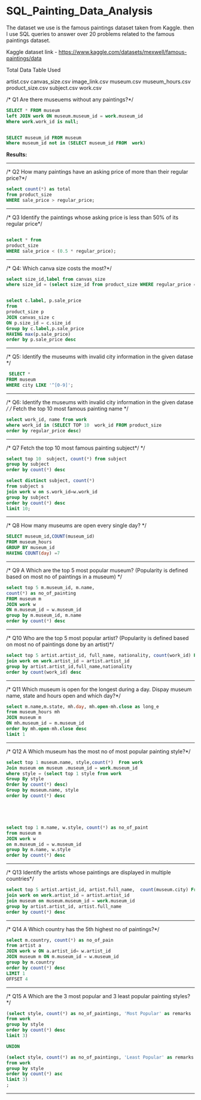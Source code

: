 # SQL_Painting_Data_Analysis

The dataset we use is the famous paintings dataset taken from Kaggle. then I use SQL queries to answer over 20 problems related to the famous paintings dataset.

Kaggle dataset link - https://www.kaggle.com/datasets/mexwell/famous-paintings/data


Total Data Table Used

artist.csv
canvas_size.csv
image_link.csv
museum.csv
museum_hours.csv
product_size.csv
subject.csv
work.csv

/* Q1 Are there museuems without any paintings?*/
````sql
SELECT * FROM museum
left JOIN work ON museum.museum_id = work.museum_id
Where work.work_id is null;


SELECT museum_id FROM museum
Where museum_id not in (SELECT museum_id FROM  work)
````
**Results:**

---------------------------------------------------------------------------------------------


/* Q2 How many paintings have an asking price of more than their regular price?*/

````sql
select count(*) as total
from product_size
WHERE sale_price > regular_price;
````

---------------------------------------------------------------------------------------------
/* Q3 Identify the paintings whose asking price is less than 50% of its regular price*/
````sql

select * from
product_size
WHERE sale_price < (0.5 * regular_price);
````
---------------------------------------------------------------------------------------------
/* Q4:  Which canva size costs the most?*/

````sql
select size_id,label from canvas_size
where size_id = (select size_id from product_size WHERE regular_price = (select MAX(regular_price) from product_size ) )


select c.label, p.sale_price
from
product_size p
JOIN canvas_size c
ON p.size_id = c.size_id
Group by c.label,p.sale_price
HAVING max(p.sale_price)
order by p.sale_price desc


````
---------------------------------------------------------------------------------------------
/* Q5:  Identify the museums with invalid city information in the given datase */

````sql
 SELECT *
FROM museum
WHERE city LIKE '^[0-9]';
````
---------------------------------------------------------------------------------------------


/* Q6:  Identify the museums with invalid city information in the given datase */
/*  Fetch the top 10 most famous painting name */

````sql
select work_id, name from work 
where work_id in (SELECT TOP 10  work_id FROM product_size
order by regular_price desc)
````
---------------------------------------------------------------------------------------------
/* 	Q7 Fetch the top 10 most famous painting subject*/ */

````sql
select top 10  subject, count(*) from subject
group by subject 
order by count(*) desc

select distinct subject, count(*)
from subject s
join work w on s.work_id=w.work_id
group by subject
order by count(*) desc
limit 10;
````

---------------------------------------------------------------------------------------------

/* Q8 How many museums are open every single day? */

````sql
SELECT museum_id,COUNT(museum_id)
FROM museum_hours
GROUP BY museum_id
HAVING COUNT(day) =7
````
---------------------------------------------------------------------------------------------


/* Q9 A Which are the top 5 most popular museum? (Popularity is defined based on most no of paintings in a museum) */

````sql
select top 5 m.museum_id, m.name,
count(*) as no_of_painting
FROM museum m
JOIN work w
ON m.museum_id = w.museum_id
group by m.museum_id, m.name
order by count(*) desc

````
---------------------------------------------------------------------------------------------
/* Q10 Who are the top 5 most popular artist? (Popularity is defined based on most no of paintings done by an artist)*/

````sql
select top 5 artist.artist_id, full_name, nationality, count(work_id) From artist
join work on work.artist_id = artist.artist_id
group by artist.artist_id,full_name,nationality
order by count(work_id) desc
````

---------------------------------------------------------------------------------------------

/* Q11 Which museum is open for the longest during a day. Dispay museum name, state and hours open and which day?*/

````sql
select m.name,m.state, mh.day, mh.open-mh.close as long_e
from museum_hours mh
JOIN museum m
ON mh.museum_id = m.museum_id
order by mh.open-mh.close desc
limit 1
````

---------------------------------------------------------------------------------------------
/* Q12 A Which museum has the most no of most popular painting style?*/

````sql
select top 1 museum.name, style,count(*)  From work
Join museum on museum .museum_id = work.museum_id
where style = (select top 1 style from work 
Group By style
Order by count(*) desc)
Group by museum.name, style
order by count(*) desc





select top 1 m.name, w.style, count(*) as no_of_paint
from museum m
JOIN work w
on m.museum_id = w.museum_id
group by m.name, w.style
order by count(*) desc
````

---------------------------------------------------------------------------------------------
/* Q13 Identify the artists whose paintings are displayed in multiple countries*/

````sql
select top 5 artist.artist_id, artist.full_name,  count(museum.city) From artist
join work on work.artist_id = artist.artist_id
join museum on museum.museum_id = work.museum_id
group by artist.artist_id, artist.full_name
order by count(*) desc
````

--------------------------------------------------------------------------------------------

/* Q14 A Which country has the 5th highest no of paintings?*/

````sql
select m.country, count(*) as no_of_pain
from artist a
JOIN work w ON a.artist_id= w.artist_id
JOIN museum m ON m.museum_id = w.museum_id
group by m.country
order by count(*) desc
LIMIT 1
OFFSET 4
````

--------------------------------------------------------------------------------------------
/* Q15 A Which are the 3 most popular and 3 least popular painting styles?*/

````SQL
(select style, count(*) as no_of_paintings, 'Most Popular' as remarks
from work
group by style
order by count(*) desc
limit 3)

UNION

(select style, count(*) as no_of_paintings, 'Least Popular' as remarks
from work
group by style
order by count(*) asc
limit 3)
;

````

-------------------------------------------------------------------------------------------------
